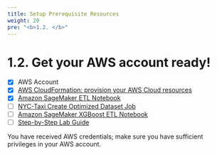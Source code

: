 ```yaml
---
title: Setup Prerequisite Resources
weight: 20
pre: "<b>1.2. </b>"
---
```


# 1.2. Get your AWS account ready!

* [x] AWS Account
* [x] [AWS CloudFormation: provision your AWS Cloud resources](https://github.com/nnthanh101/serverless-data-lake/blob/nyc-taxi/README/nyc-taxi/serverless-dataprep-glue.yaml)
* [x] [Amazon SageMaker ETL Notebook](https://github.com/nnthanh101/serverless-data-lake/blob/nyc-taxi/README/nyc-taxi/nyctaxi_raw_dataset_etl.ipynb)
* [ ] [NYC-Taxi Create Optimized Dataset Job](https://github.com/nnthanh101/serverless-data-lake/blob/nyc-taxi/README/nyc-taxi/scripts/nyctaxi_create_optimized_dataset_job.py)
* [ ] [Amazon SageMaker XGBoost ETL Notebook](https://github.com/nnthanh101/serverless-data-lake/blob/nyc-taxi/README/nyc-taxi/nyctaxi_tips_prediction_xgboost.ipynb)
* [ ] [Step-by-Step Lab Guide](https://datalake.aws.job4u.io/)

You have received AWS credentials; make sure you have sufficient privileges in your AWS account.